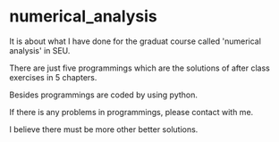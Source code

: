 # numerical_analysis
It is about what I have done for the graduat course called 'numerical analysis' in SEU.

There are just five programmings which are the solutions of after class exercises in 5 chapters.

Besides programmings are coded by using python.

If there is any problems in programmings, please contact with me.

I believe there must be more other better solutions.
